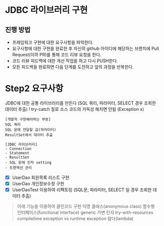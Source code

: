 # JDBC 라이브러리 구현
## 진행 방법
* 프레임워크 구현에 대한 요구사항을 파악한다.
* 요구사항에 대한 구현을 완료한 후 자신의 github 아이디에 해당하는 브랜치에 Pull Request(이하 PR)를 통해 코드 리뷰 요청을 한다.
* 코드 리뷰 피드백에 대한 개선 작업을 하고 다시 PUSH한다.
* 모든 피드백을 완료하면 다음 단계를 도전하고 앞의 과정을 반복한다.

# Step2 요구사항
JDBC에 대한 공통 라이브러리를 만든다 
(SQL 쿼리, 파라미터, SELECT 경우 조회한 데이터 추출)
! try-catch 절로 소스 코드의 가독성 해치면 안됨 (Exception x)

```
[개발자 구현해야하는 부분]
SQL 쿼리
SQL 문에 전달할 값(파라미터)
ResultSet에서 데이터 추출

[JDBC 라이브러리] 
- Connection
- Statement
- ResultSet
- SQL 문에 인자 setting
- 트랜잭션 관리
```

-[x] UserDao 회원목록 리스트 구현
-[x] UserDao 개인정보수정 구현 
-[x] UserDaoTest 이용하여 리팩토링 (SQL문, 파라미터, SELECT 일 경우 조회한 데이터 추출)

> 아래 기능을 이용하여 클린코드 구현
익명 클래스(anonymous class)
함수형 인터페이스(functional interface)
generic
가변 인자
try-with-resources
compiletime exception vs runtime exception
람다(lambda)
